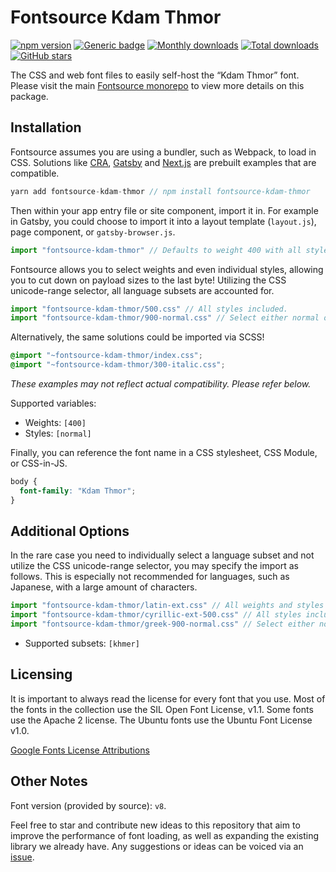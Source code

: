 # Fontsource Kdam Thmor

[![npm version](https://badge.fury.io/js/fontsource-kdam-thmor.svg)](https://www.npmjs.com/package/fontsource-kdam-thmor) [![Generic badge](https://img.shields.io/badge/fontsource-passing-brightgreen)](https://github.com/fontsource/fontsource) [![Monthly downloads](https://badgen.net/npm/dm/fontsource-kdam-thmor)](https://github.com/fontsource/fontsource) [![Total downloads](https://badgen.net/npm/dt/fontsource-kdam-thmor)](https://github.com/fontsource/fontsource) [![GitHub stars](https://img.shields.io/github/stars/DecliningLotus/fontsource.svg?style=social&label=Star)](https://github.com/fontsource/fontsource/stargazers)

The CSS and web font files to easily self-host the “Kdam Thmor” font. Please visit the main [Fontsource monorepo](https://github.com/fontsource/fontsource) to view more details on this package.

## Installation

Fontsource assumes you are using a bundler, such as Webpack, to load in CSS. Solutions like [CRA](https://create-react-app.dev/), [Gatsby](https://www.gatsbyjs.org/) and [Next.js](https://nextjs.org/) are prebuilt examples that are compatible.

```javascript
yarn add fontsource-kdam-thmor // npm install fontsource-kdam-thmor
```

Then within your app entry file or site component, import it in. For example in Gatsby, you could choose to import it into a layout template (`layout.js`), page component, or `gatsby-browser.js`.

```javascript
import "fontsource-kdam-thmor" // Defaults to weight 400 with all styles included.
```

Fontsource allows you to select weights and even individual styles, allowing you to cut down on payload sizes to the last byte! Utilizing the CSS unicode-range selector, all language subsets are accounted for.

```javascript
import "fontsource-kdam-thmor/500.css" // All styles included.
import "fontsource-kdam-thmor/900-normal.css" // Select either normal or italic.
```

Alternatively, the same solutions could be imported via SCSS!

```scss
@import "~fontsource-kdam-thmor/index.css";
@import "~fontsource-kdam-thmor/300-italic.css";
```

_These examples may not reflect actual compatibility. Please refer below._

Supported variables:

- Weights: `[400]`
- Styles: `[normal]`

Finally, you can reference the font name in a CSS stylesheet, CSS Module, or CSS-in-JS.

```css
body {
  font-family: "Kdam Thmor";
}
```

## Additional Options

In the rare case you need to individually select a language subset and not utilize the CSS unicode-range selector, you may specify the import as follows. This is especially not recommended for languages, such as Japanese, with a large amount of characters.

```javascript
import "fontsource-kdam-thmor/latin-ext.css" // All weights and styles included.
import "fontsource-kdam-thmor/cyrillic-ext-500.css" // All styles included.
import "fontsource-kdam-thmor/greek-900-normal.css" // Select either normal or italic.
```

- Supported subsets: `[khmer]`

## Licensing

It is important to always read the license for every font that you use.
Most of the fonts in the collection use the SIL Open Font License, v1.1. Some fonts use the Apache 2 license. The Ubuntu fonts use the Ubuntu Font License v1.0.

[Google Fonts License Attributions](https://fonts.google.com/attribution)

## Other Notes

Font version (provided by source): `v8`.

Feel free to star and contribute new ideas to this repository that aim to improve the performance of font loading, as well as expanding the existing library we already have. Any suggestions or ideas can be voiced via an [issue](https://github.com/fontsource/fontsource/issues).
